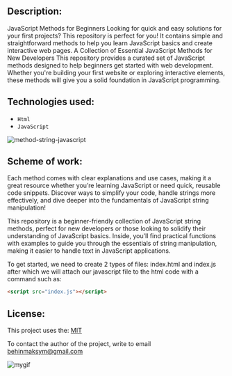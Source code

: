 ## Description:
JavaScript Methods for Beginners
Looking for quick and easy solutions for your first projects? This repository is perfect for you! It contains simple and straightforward methods to help you learn JavaScript basics and create interactive web pages.
A Collection of Essential JavaScript Methods for New Developers
This repository provides a curated set of JavaScript methods designed to help beginners get started with web development. Whether you're building your first website or exploring interactive elements, these methods will give you a solid foundation in JavaScript programming.

## Technologies used:
*  `Html`
*  `JavaScript`

![method-string-javascript](https://github.com/user-attachments/assets/71546aaf-a12a-4051-aece-cf0a792e2fcd)


## Scheme of work:
Each method comes with clear explanations and use cases, making it a great resource whether you’re learning JavaScript or need quick, reusable code snippets. Discover ways to simplify your code, handle strings more effectively, and dive deeper into the fundamentals of JavaScript string manipulation!

This repository is a beginner-friendly collection of JavaScript string methods, perfect for new developers or those looking to solidify their understanding of JavaScript basics. Inside, you'll find practical functions with examples to guide you through the essentials of string manipulation, making it easier to handle text in JavaScript applications.

To get started, we need to create 2 types of files: index.html and index.js after which we will attach our javascript file to the html code with a command such as: 
```html
<script src="index.js"></script>
```

## License:
This project uses the: [MIT](https://github.com/istbega/String-Methods-in-JavaScript/blob/main/LICENSE)

To contact the author of the project, write to email behinmaksym@gmail.com

![mygif](https://media.giphy.com/media/jM4NGpvx6jZmW93hcZ/giphy.gif?cid=790b7611wgnq1u0q8k3j5j1wq6a6q44vmk20j8bn2iitks11&ep=v1_gifs_search&rid=giphy.gif&ct=g)

